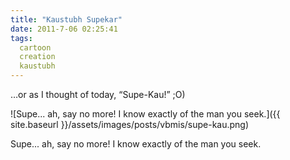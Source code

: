 ```yaml
---
title: "Kaustubh Supekar"
date: 2011-7-06 02:25:41
tags:
  cartoon
  creation
  kaustubh
---
```


…or as I thought of today, “Supe-Kau!” ;O)

![Supe... ah, say no more!  I know exactly of the man you seek.]({{ site.baseurl }}/assets/images/posts/vbmis/supe-kau.png)

Supe... ah, say no more! I know exactly of the man you seek.


